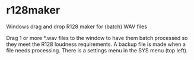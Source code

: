 # r128maker
Windows drag and drop R128 maker for (batch) WAV files

Drag 1 or more *.wav files to the window to have them batch processed so they meet the R128 loudness requirements. A backup file is made when a file needs processing. There is a settings menu in the SYS menu (top left).
